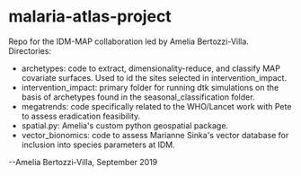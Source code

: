 # malaria-atlas-project

Repo for the IDM-MAP collaboration led by Amelia Bertozzi-Villa. Directories:

* archetypes: code to extract, dimensionality-reduce, and classify MAP covariate surfaces. Used to id the sites selected in intervention_impact.
* intervention_impact: primary folder for running dtk simulations on the basis of archetypes found in the seasonal_classification folder.
* megatrends: code specifically related to the WHO/Lancet work with Pete to assess eradication feasibility.
* spatial.py: Amelia's custom python geospatial package. 
* vector_bionomics: code to assess Marianne Sinka's vector database for inclusion into species parameters at IDM. 

--Amelia Bertozzi-Villa, September 2019
